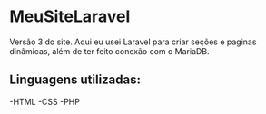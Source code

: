# MeuSiteLaravel
Versão 3 do site. Aqui eu usei Laravel para criar seções e paginas dinâmicas, além de ter feito conexão com o MariaDB.

## Linguagens utilizadas:
-HTML
-CSS
-PHP
